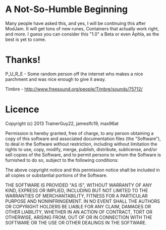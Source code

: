 A Not-So-Humble Beginning
======

Many people have asked this, and yes, I will be continuing this after ModJam. It will get tons of new runes, Containers that actually work right, and more. I guess you can consider this "1.0" a Beta or even Aphla, as the best is yet to come.

Thanks!
======

P_U_R_E - Some random person off the internet who makes a nice parchment and was nice enough to give it away.

Timbre - http://www.freesound.org/people/Timbre/sounds/75712/

Licence
======

Copyright (c) 2013 TrainerGuy22, jameslfc19, max96at

Permission is hereby granted, free of charge, to any person obtaining a copy of this software and associated documentation files (the "Software"), to deal in the Software without restriction, including without limitation the rights to use, copy, modify, merge, publish, distribute, sublicense, and/or sell copies of the Software, and to permit persons to whom the Software is furnished to do so, subject to the following conditions:

The above copyright notice and this permission notice shall be included in all copies or substantial portions of the Software.

THE SOFTWARE IS PROVIDED "AS IS", WITHOUT WARRANTY OF ANY KIND, EXPRESS OR IMPLIED, INCLUDING BUT NOT LIMITED TO THE WARRANTIES OF MERCHANTABILITY, FITNESS FOR A PARTICULAR PURPOSE AND NONINFRINGEMENT. IN NO EVENT SHALL THE AUTHORS OR COPYRIGHT HOLDERS BE LIABLE FOR ANY CLAIM, DAMAGES OR OTHER LIABILITY, WHETHER IN AN ACTION OF CONTRACT, TORT OR OTHERWISE, ARISING FROM, OUT OF OR IN CONNECTION WITH THE SOFTWARE OR THE USE OR OTHER DEALINGS IN THE SOFTWARE.
